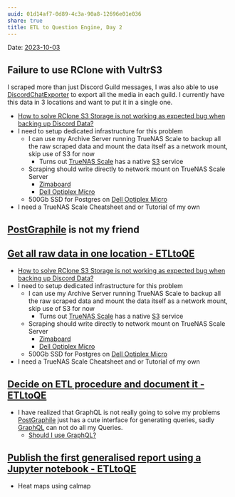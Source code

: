 ```yaml
---
uuid: 01d14af7-0d89-4c3a-90a8-12696e01e036
share: true
title: ETL to Question Engine, Day 2
---
```

Date: [2023-10-03](/undefined)

## Failure to use RClone with VultrS3

I scraped more than just Discord Guild messages, I was also able to use [DiscordChatExporter](/undefined) to export all the media in each guild. I currently have this data in 3 locations and want to put it in a single one.


* [How to solve RClone S3 Storage is not working as expected bug when backing up Discord Data?](/undefined)
* I need to setup dedicated infrastructure for this problem
	* I can use my Archive Server running TrueNAS Scale to backup all the raw scraped data and mount the data itself as a network mount, skip use of S3 for now
		* Turns out [TrueNAS Scale](/1fc6c96f-fcb0-40d9-9b57-0645b09dbc92) has a native [S3](/cc64a399-1cbe-44ee-ab4a-f36343a593ff) service
	* Scraping should write directly to network mount on TrueNAS Scale Server
		* [Zimaboard](/undefined)
		* [Dell Optiplex Micro](/undefined)
	* 500Gb SSD for Postgres on [Dell Optiplex Micro](/undefined)
* I need a TrueNAS Scale Cheatsheet and or Tutorial of my own

## [PostGraphile](/314a79d7-8c7a-4b68-9f5d-eb161de21e8a) is not my friend


##  [Get all raw data in one location - ETLtoQE](/undefined)

* [How to solve RClone S3 Storage is not working as expected bug when backing up Discord Data?](/undefined)
* I need to setup dedicated infrastructure for this problem
	* I can use my Archive Server running TrueNAS Scale to backup all the raw scraped data and mount the data itself as a network mount, skip use of S3 for now
		* Turns out [TrueNAS Scale](/1fc6c96f-fcb0-40d9-9b57-0645b09dbc92) has a native [S3](/cc64a399-1cbe-44ee-ab4a-f36343a593ff) service
	* Scraping should write directly to network mount on TrueNAS Scale Server
		* [Zimaboard](/undefined)
		* [Dell Optiplex Micro](/undefined)
	* 500Gb SSD for Postgres on [Dell Optiplex Micro](/undefined)
* I need a TrueNAS Scale Cheatsheet and or Tutorial of my own
## [Decide on ETL procedure and document it - ETLtoQE](/undefined)


* I have realized that GraphQL is not really going to solve my problems [PostGraphile](/314a79d7-8c7a-4b68-9f5d-eb161de21e8a) just has a cute interface for generating queries, sadly [GraphQL](/17962dab-f88d-4746-b8d7-74dcb179d791) can not do all my Queries.
	* [Should I use GraphQL?](/undefined)

## [Publish the first generalised report using a Jupyter notebook - ETLtoQE](/undefined)

* Heat maps using calmap